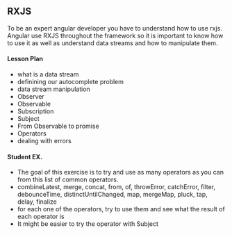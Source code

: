 ## RXJS

To be an expert angular developer you have to understand how to use rxjs. 
Angular use RXJS throughout the framework so it is important to know how to use it as well as understand data streams and how to manipulate them. 

#### Lesson Plan

- what is a data stream
- definining our autocomplete problem
- data stream manipulation
- Observer
- Observable
- Subscription
- Subject
- From Observable to promise
- Operators
- dealing with errors

#### Student EX.

- The goal of this exercise is to try and use as many operators as you can from this list of common operators. 
- combineLatest, merge, concat, from, of, throwError, catchError, filter, debounceTime, distinctUntilChanged, map, mergeMap, pluck, tap, delay, finalize
- for each one of the operators, try to use them and see what the result of each operator is
- It might be easier to try the operator with Subject

